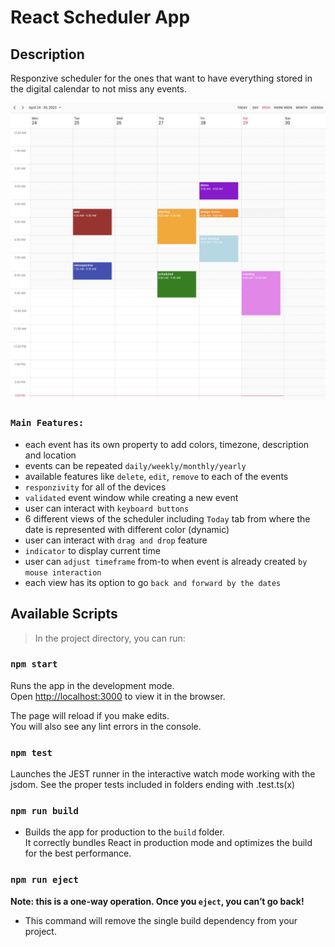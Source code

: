 # React Scheduler App

## Description

Responzive scheduler for the ones that want to have everything stored in the digital calendar to not miss any events.

![Alt text](public/overview.png?raw=true "App Overview")

### `Main Features:`

-   each event has its own property to add colors, timezone, description and location
-   events can be repeated `daily/weekly/monthly/yearly`
-   available features like `delete`, `edit`, `remove` to each of the events
-   `responzivity` for all of the devices
-   `validated` event window while creating a new event
-   user can interact with `keyboard buttons`
-   6 different views of the scheduler including `Today` tab from where the date is represented with different color (dynamic)
-   user can interact with `drag and drop` feature
-   `indicator` to display current time
-   user can `adjust timeframe` from-to when event is already created `by mouse interaction`
-   each view has its option to go `back and forward by the dates`

## Available Scripts

> In the project directory, you can run:

### `npm start`

Runs the app in the development mode.\
Open [http://localhost:3000](http://localhost:3000) to view it in the browser.

The page will reload if you make edits.\
You will also see any lint errors in the console.

### `npm test`

Launches the JEST runner in the interactive watch mode working with the jsdom. See the proper tests included in folders ending with .test.ts(x)

### `npm run build`

-   Builds the app for production to the `build` folder.\
    It correctly bundles React in production mode and optimizes the build for the best performance.

### `npm run eject`

**Note: this is a one-way operation. Once you `eject`, you can’t go back!**

-   This command will remove the single build dependency from your project.
